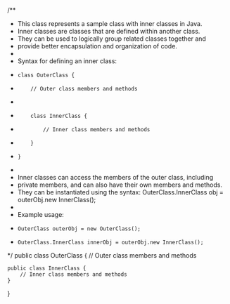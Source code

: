 /**
 * This class represents a sample class with inner classes in Java.
 * Inner classes are classes that are defined within another class.
 * They can be used to logically group related classes together and
 * provide better encapsulation and organization of code.
 *
 * Syntax for defining an inner class:
 *     class OuterClass {
 *         // Outer class members and methods
 *
 *         class InnerClass {
 *             // Inner class members and methods
 *         }
 *     }
 *
 * Inner classes can access the members of the outer class, including
 * private members, and can also have their own members and methods.
 * They can be instantiated using the syntax: OuterClass.InnerClass obj = outerObj.new InnerClass();
 *
 * Example usage:
 *     OuterClass outerObj = new OuterClass();
 *     OuterClass.InnerClass innerObj = outerObj.new InnerClass();
 */
public class OuterClass {
    // Outer class members and methods

    public class InnerClass {
        // Inner class members and methods
    }
}
